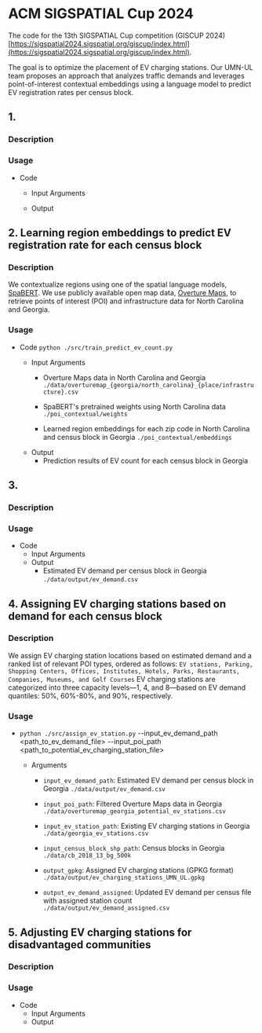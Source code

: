 # ACM SIGSPATIAL Cup 2024

The code for the 13th SIGSPATIAL Cup competition (GISCUP 2024) [https://sigspatial2024.sigspatial.org/giscup/index.html](https://sigspatial2024.sigspatial.org/giscup/index.html).

The goal is to optimize the placement of EV charging stations. Our UMN-UL team proposes an approach that analyzes traffic demands and leverages point-of-interest contextual embeddings using a language model to predict EV registration rates per census block. 

## 1.

### Description

### Usage

- Code

  - Input Arguments

  - Output


## 2. Learning region embeddings to predict EV registration rate for each census block
### Description
We contextualize regions using one of the spatial language models, [SpaBERT](https://github.com/knowledge-computing/spabert). We use publicly available open map data, [Overture Maps](https://overturemaps.org/), to retrieve points of interest (POI) and infrastructure data for North Carolina and Georgia.

### Usage

- Code `python ./src/train_predict_ev_count.py`

  - Input Arguments
    - Overture Maps data in North Carolina and Georgia
      `./data/overturemap_{georgia/north_carolina}_{place/infrastructure}.csv`

    - SpaBERT's pretrained weights using North Carolina data
      `./poi_contextual/weights`

    - Learned region embeddings for each zip code in North Carolina and census block in Georgia
      `./poi_contextual/embeddings`
  - Output
    - Prediction results of EV count for each census block in Georgia


## 3.

### Description

### Usage
- Code
  - Input Arguments
  - Output
    - Estimated EV demand per census block in Georgia
      `./data/output/ev_demand.csv`


## 4. Assigning EV charging stations based on demand for each census block

### Description
We assign EV charging station locations based on estimated demand and a ranked list of relevant POI types, ordered as follows: `EV stations, Parking, Shopping Centers, Offices, Institutes, Hotels, Parks, Restaurants, Companies, Museums, and Golf Courses` EV charging stations are categorized into three capacity levels—1, 4, and 8—based on EV demand quantiles: 50%, 60%-80%, and 90%, respectively. 

### Usage

- `python ./src/assign_ev_station.py` --input_ev_demand_path <path_to_ev_demand_file> --input_poi_path <path_to_potential_ev_charging_station_file>

  - Arguments
    - `input_ev_demand_path`: Estimated EV demand per census block in Georgia `./data/output/ev_demand.csv`

    - `input_poi_path`: Filtered Overture Maps data in Georgia `./data/overturemap_georgia_potential_ev_stations.csv`

    - `input_ev_station_path`: Existing EV charging stations  in Georgia `./data/georgia_ev_stations.csv`

    - `input_census_block_shp_path`: Census blocks in Georgia `./data/cb_2018_13_bg_500k`

    - `output_gpkg`: Assigned EV charging stations (GPKG format) `./data/output/ev_charging_stations_UMN_UL.gpkg`

    - `output_ev_demand_assigned`: Updated EV demand per census file with assigned station count `./data/output/ev_demand_assigned.csv`


## 5. Adjusting EV charging stations for disadvantaged communities

### Description

### Usage
- Code
  - Input Arguments
  - Output
